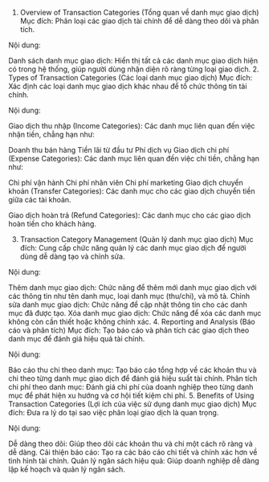 1. Overview of Transaction Categories (Tổng quan về danh mục giao dịch)
Mục đích: Phân loại các giao dịch tài chính để dễ dàng theo dõi và phân tích.

Nội dung:

Danh sách danh mục giao dịch: Hiển thị tất cả các danh mục giao dịch hiện có trong hệ thống, giúp người dùng nhận diện rõ ràng từng loại giao dịch.
2. Types of Transaction Categories (Các loại danh mục giao dịch)
Mục đích: Xác định các loại danh mục giao dịch khác nhau để tổ chức thông tin tài chính.

Nội dung:

Giao dịch thu nhập (Income Categories): Các danh mục liên quan đến việc nhận tiền, chẳng hạn như:

Doanh thu bán hàng
Tiền lãi từ đầu tư
Phí dịch vụ
Giao dịch chi phí (Expense Categories): Các danh mục liên quan đến việc chi tiền, chẳng hạn như:

Chi phí vận hành
Chi phí nhân viên
Chi phí marketing
Giao dịch chuyển khoản (Transfer Categories): Các danh mục cho các giao dịch chuyển tiền giữa các tài khoản.

Giao dịch hoàn trả (Refund Categories): Các danh mục cho các giao dịch hoàn tiền cho khách hàng.

3. Transaction Category Management (Quản lý danh mục giao dịch)
Mục đích: Cung cấp chức năng quản lý các danh mục giao dịch để người dùng dễ dàng tạo và chỉnh sửa.

Nội dung:

Thêm danh mục giao dịch: Chức năng để thêm mới danh mục giao dịch với các thông tin như tên danh mục, loại danh mục (thu/chi), và mô tả.
Chỉnh sửa danh mục giao dịch: Chức năng để cập nhật thông tin cho các danh mục đã được tạo.
Xóa danh mục giao dịch: Chức năng để xóa các danh mục không còn cần thiết hoặc không chính xác.
4. Reporting and Analysis (Báo cáo và phân tích)
Mục đích: Tạo báo cáo và phân tích các giao dịch theo danh mục để đánh giá hiệu quả tài chính.

Nội dung:

Báo cáo thu chi theo danh mục: Tạo báo cáo tổng hợp về các khoản thu và chi theo từng danh mục giao dịch để đánh giá hiệu suất tài chính.
Phân tích chi phí theo danh mục: Đánh giá chi phí của doanh nghiệp theo từng danh mục để phát hiện xu hướng và cơ hội tiết kiệm chi phí.
5. Benefits of Using Transaction Categories (Lợi ích của việc sử dụng danh mục giao dịch)
Mục đích: Đưa ra lý do tại sao việc phân loại giao dịch là quan trọng.

Nội dung:

Dễ dàng theo dõi: Giúp theo dõi các khoản thu và chi một cách rõ ràng và dễ dàng.
Cải thiện báo cáo: Tạo ra các báo cáo chi tiết và chính xác hơn về tình hình tài chính.
Quản lý ngân sách hiệu quả: Giúp doanh nghiệp dễ dàng lập kế hoạch và quản lý ngân sách.